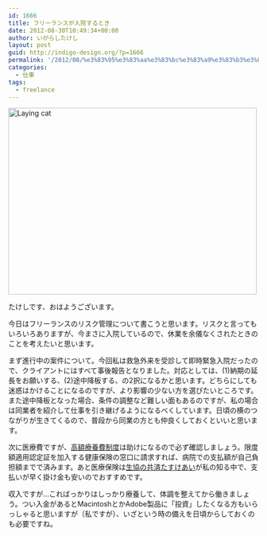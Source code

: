 ```yaml
---
id: 1666
title: フリーランスが入院するとき
date: 2012-08-30T10:49:34+00:00
author: いがらしたけし
layout: post
guid: http://indigo-design.org/?p=1666
permalink: '/2012/08/%e3%83%95%e3%83%aa%e3%83%bc%e3%83%a9%e3%83%b3%e3%82%b9%e3%81%8c%e5%85%a5%e9%99%a2%e3%81%99%e3%82%8b%e3%81%a8%e3%81%8d/'
categories:
  - 仕事
tags:
  - freelance
---
```

<a href="http://www.flickr.com/photos/takeshi81/7889658216/" title="Laying cat by Takeshi+81, on Flickr"><img src="http://farm9.staticflickr.com/8037/7889658216_c18aa76574.jpg" width="500" height="375" alt="Laying cat"></a>

たけしです、おはようございます。

今日はフリーランスのリスク管理について書こうと思います。リスクと言ってもいろいろありますが、今まさに入院しているので、休業を余儀なくされたときのことを考えたいと思います。

まず進行中の案件について。今回私は救急外来を受診して即時緊急入院だったので、クライアントにはすべて事後報告となりました。対応としては、(1)納期の延長をお願いする、(2)途中降板する、の2択になるかと思います。どちらにしても迷惑はかけることになるのですが、より影響の少ない方を選びたいところです。また途中降板となった場合、条件の調整など難しい面もあるのですが、私の場合は同業者を紹介して仕事を引き継げるようになるべくしています。日頃の横のつながりが生きてくるので、普段から同業の方とも仲良くしておくといいと思います。

次に医療費ですが、<a href="http://www.kyoukaikenpo.or.jp/8,268,25.html">高額療養費制度</a>は助けになるので必ず確認しましょう。限度額適用認定証を加入する健康保険の窓口に請求すれば、病院での支払額が自己負担額までで済みます。あと医療保険は<a href="http://coopkyosai.coop/lineup/tasukeai.shtml">生協の共済たすけあい</a>が私の知る中で、支払いが早く掛け金も安いのでおすすめです。

収入ですが…こればっかりはしっかり療養して、体調を整えてから働きましょう。つい入金があるとMacintoshとかAdobe製品に「投資」したくなる方もいらっしゃると思いますが（私ですが）、いざという時の備えを日頃からしておくのも必要ですね。